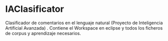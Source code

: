 IAClasificator
==============

Clasificador de comentarios en el lenguaje natural (Proyecto de Inteligencia Artificial Avanzada)
. Contiene el Workspace en eclipse y todos los ficheros de corpus y aprendizaje necesarios.
